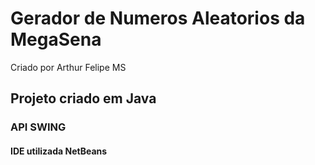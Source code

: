 # Gerador de Numeros Aleatorios da MegaSena
Criado por Arthur Felipe MS

## Projeto criado em Java

### API SWING

#### IDE utilizada NetBeans
